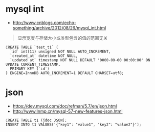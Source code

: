 # mysql int
+   http://www.cnblogs.com/echo-something/archive/2012/08/26/mysql_int.html

> 显示宽度与存储大小或类型包含的值的范围无关

```
CREATE TABLE `test_t1` (
  `id` int(11) unsigned NOT NULL AUTO_INCREMENT,
  `created_at` datetime NOT NULL,
  `updated_at` timestamp NOT NULL DEFAULT '0000-00-00 00:00:00' ON UPDATE CURRENT_TIMESTAMP,
  PRIMARY KEY (`id`)
) ENGINE=InnoDB AUTO_INCREMENT=1 DEFAULT CHARSET=utf8;

```

# json
+   https://dev.mysql.com/doc/refman/5.7/en/json.html
+   http://www.lnmp.cn/mysql-57-new-features-json.html

```
CREATE TABLE t1 (jdoc JSON);
INSERT INTO t1 VALUES('{"key1": "value1", "key2": "value2"}');

```

